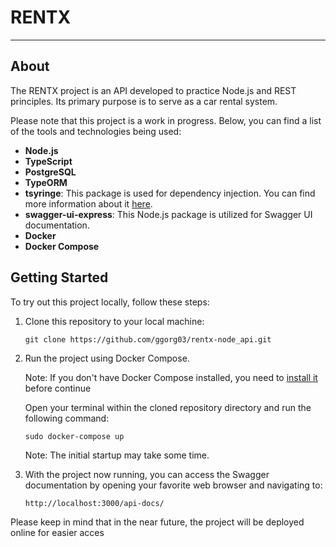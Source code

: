 # RENTX
---
## About
The RENTX project is an API developed to practice Node.js and REST principles. Its primary purpose is to serve as a car rental system.

Please note that this project is a work in progress. Below, you can find a list of the tools and technologies being used:

- **Node.js**
- **TypeScript**
- **PostgreSQL**
- **TypeORM**
- **tsyringe**: This package is used for dependency injection. You can find more information about it [here](https://www.npmjs.com/package/tsyringe).
- **swagger-ui-express**: This Node.js package is utilized for Swagger UI documentation.
- **Docker**
- **Docker Compose**

## Getting Started
To try out this project locally, follow these steps:

1. Clone this repository to your local machine:
   ```
   git clone https://github.com/ggorg03/rentx-node_api.git
   ```

2. Run the project using Docker Compose.
 
   Note: If you don't have Docker Compose installed, you need to [install it](https://docs.docker.com/compose/install/) before continue

   Open your terminal within the cloned repository directory and run the following command:
   ```
   sudo docker-compose up
   ```
   Note: The initial startup may take some time.

4. With the project now running, you can access the Swagger documentation by opening your favorite web browser and navigating to:
   ```
   http://localhost:3000/api-docs/
   ```

Please keep in mind that in the near future, the project will be deployed online for easier acces
